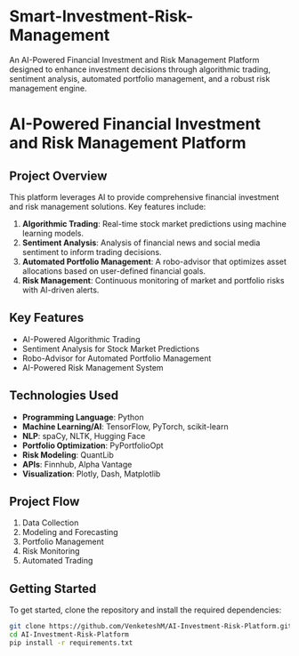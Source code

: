  # Smart-Investment-Risk-Management
An AI-Powered Financial Investment and Risk Management Platform designed to enhance investment decisions through algorithmic trading, sentiment analysis, automated portfolio management, and a robust risk management engine.


# AI-Powered Financial Investment and Risk Management Platform

## Project Overview
This platform leverages AI to provide comprehensive financial investment and risk management solutions. Key features include:
1. **Algorithmic Trading**: Real-time stock market predictions using machine learning models.
2. **Sentiment Analysis**: Analysis of financial news and social media sentiment to inform trading decisions.
3. **Automated Portfolio Management**: A robo-advisor that optimizes asset allocations based on user-defined financial goals.
4. **Risk Management**: Continuous monitoring of market and portfolio risks with AI-driven alerts.

## Key Features
- AI-Powered Algorithmic Trading
- Sentiment Analysis for Stock Market Predictions
- Robo-Advisor for Automated Portfolio Management
- AI-Powered Risk Management System

## Technologies Used
- **Programming Language**: Python
- **Machine Learning/AI**: TensorFlow, PyTorch, scikit-learn
- **NLP**: spaCy, NLTK, Hugging Face
- **Portfolio Optimization**: PyPortfolioOpt
- **Risk Modeling**: QuantLib
- **APIs**: Finnhub, Alpha Vantage
- **Visualization**: Plotly, Dash, Matplotlib

## Project Flow
1. Data Collection
2. Modeling and Forecasting
3. Portfolio Management
4. Risk Monitoring
5. Automated Trading

## Getting Started
To get started, clone the repository and install the required dependencies:

```bash
git clone https://github.com/VenketeshM/AI-Investment-Risk-Platform.git
cd AI-Investment-Risk-Platform
pip install -r requirements.txt
